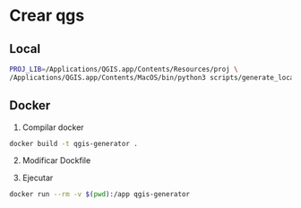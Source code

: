 # Crear qgs

## Local

```bash
PROJ_LIB=/Applications/QGIS.app/Contents/Resources/proj \
/Applications/QGIS.app/Contents/MacOS/bin/python3 scripts/generate_local_qgs.py

```

## Docker

1. Compilar docker

```bash
docker build -t qgis-generator .

```

2. Modificar Dockfile

3. Ejecutar

```bash
docker run --rm -v $(pwd):/app qgis-generator

```
